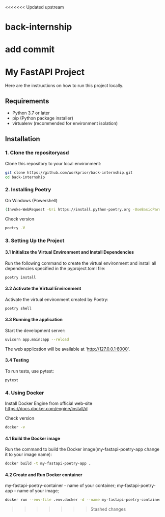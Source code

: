 <<<<<<< Updated upstream
# back-internship
add commit
=======
# My FastAPI Project

Here are the instructions on how to run this project locally.

## Requirements

- Python 3.7 or later
- pip (Python package installer)
- virtualenv (recommended for environment isolation)

## Installation

### 1. Clone the repositoryasd

Clone this repository to your local environment:

```bash
git clone https://github.com/workprior/back-internship.git
cd back-internship
```

### 2. Installing Poetry

On Windows (Powershell)

```bash
(Invoke-WebRequest -Uri https://install.python-poetry.org -UseBasicParsing).Content | py -
```
Check version

```bash
poetry -V
```
### 3. Setting Up the Project

#### 3.1 Initialize the Virtual Environment and Install Dependencies

Run the following command to create the virtual environment and install all dependencies specified in the pyproject.toml file:

```bash
poetry install
```
#### 3.2 Activate the Virtual Environment

Activate the virtual environment created by Poetry:

```bash
poetry shell
```
#### 3.3 Running the application

Start the development server:
```bash
uvicorn app.main:app --reload
```
The web application will be available at 'http://127.0.0.1:8000'.

#### 3.4 Testing

To run tests, use pytest:
```bash
pytest
```

### 4. Using Docker

Install Docker Engine from official web-site https://docs.docker.com/engine/install/d

Check version

```bash
docker -v
```
#### 4.1 Build the Docker image

Run the command to build the Docker image(my-fastapi-poetry-app change it to your image name):

```bash
docker build -t my-fastapi-poetry-app .

```

#### 4.2 Create and Run Docker container

my-fastapi-poetry-container - name of your container;
my-fastapi-poetry-app - name of your image;

```bash
docker run --env-file .env.docker -d --name my-fastapi-poetry-container -p 8000:8000 my-fastapi-poetry-app
```

>>>>>>> Stashed changes
